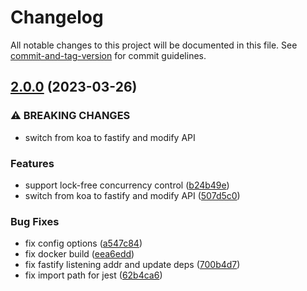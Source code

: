 # Changelog

All notable changes to this project will be documented in this file. See [commit-and-tag-version](https://github.com/absolute-version/commit-and-tag-version) for commit guidelines.

## [2.0.0](https://github.com/task-json/task.json-server/compare/v1.1.0...v2.0.0) (2023-03-26)


### ⚠ BREAKING CHANGES

* switch from koa to fastify and modify API

### Features

* support lock-free concurrency control ([b24b49e](https://github.com/task-json/task.json-server/commit/b24b49e8bfbed914632b5420b7c02cb84a957988))
* switch from koa to fastify and modify API ([507d5c0](https://github.com/task-json/task.json-server/commit/507d5c01ead5f1732162918a0f6a81af5a3577b2))


### Bug Fixes

* fix config options ([a547c84](https://github.com/task-json/task.json-server/commit/a547c843629a3844726a48c2baf4df3200de5926))
* fix docker build ([eea6edd](https://github.com/task-json/task.json-server/commit/eea6edda5b3ea8106983d5341e3c56409bb4b2b6))
* fix fastify listening addr and update deps ([700b4d7](https://github.com/task-json/task.json-server/commit/700b4d7a12d4abb8f0cb32ddd21bd362c6d24602))
* fix import path for jest ([62b4ca6](https://github.com/task-json/task.json-server/commit/62b4ca670db4060c715ef3821d2ca41093fd81ff))
